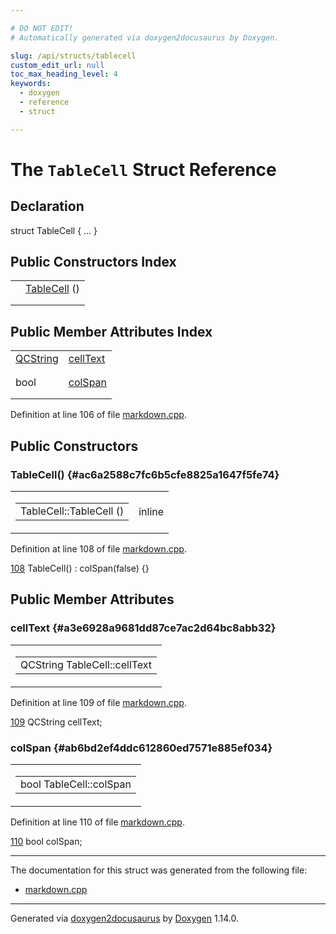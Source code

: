 ```yaml
---

# DO NOT EDIT!
# Automatically generated via doxygen2docusaurus by Doxygen.

slug: /api/structs/tablecell
custom_edit_url: null
toc_max_heading_level: 4
keywords:
  - doxygen
  - reference
  - struct

---
```


<div class="doxyPage">

# The `TableCell` Struct Reference



## Declaration

<div class="doxyDeclaration">
struct TableCell { ... }
</div>

## Public Constructors Index

<table class="doxyMembersIndex">

<tr class="doxyMemberIndexItem">
<td class="doxyMemberIndexItemType" align="left" valign="top"></td>
<td class="doxyMemberIndexItemName" align="left" valign="top"><a href="#ac6a2588c7fc6b5cfe8825a1647f5fe74">TableCell</a> ()</td>
</tr>
<tr class="doxyMemberIndexDescription">
<td class="doxyMemberIndexDescriptionLeft"></td>
<td class="doxyMemberIndexDescriptionRight">
</td>
</tr>
<tr class="doxyMemberIndexSeparator">
<td class="doxyMemberIndexSeparator" colspan="2"></td>
</tr>

</table>

## Public Member Attributes Index

<table class="doxyMembersIndex">

<tr class="doxyMemberIndexItem">
<td class="doxyMemberIndexItemType" align="left" valign="top"><a href="/web-doxygen/docs/api/classes/qcstring">QCString</a></td>
<td class="doxyMemberIndexItemName" align="left" valign="top"><a href="#a3e6928a9681dd87ce7ac2d64bc8abb32">cellText</a></td>
</tr>
<tr class="doxyMemberIndexDescription">
<td class="doxyMemberIndexDescriptionLeft"></td>
<td class="doxyMemberIndexDescriptionRight">
</td>
</tr>
<tr class="doxyMemberIndexSeparator">
<td class="doxyMemberIndexSeparator" colspan="2"></td>
</tr>

<tr class="doxyMemberIndexItem">
<td class="doxyMemberIndexItemType" align="left" valign="top">bool</td>
<td class="doxyMemberIndexItemName" align="left" valign="top"><a href="#ab6bd2ef4ddc612860ed7571e885ef034">colSpan</a></td>
</tr>
<tr class="doxyMemberIndexDescription">
<td class="doxyMemberIndexDescriptionLeft"></td>
<td class="doxyMemberIndexDescriptionRight">
</td>
</tr>
<tr class="doxyMemberIndexSeparator">
<td class="doxyMemberIndexSeparator" colspan="2"></td>
</tr>

</table>


<p>Definition at line 106 of file <a href="/web-doxygen/docs/api/files/src/markdown-cpp">markdown.cpp</a>.</p>


<div class="doxySectionDef">

## Public Constructors

### TableCell() {#ac6a2588c7fc6b5cfe8825a1647f5fe74}

<div class="doxyMemberItem">
<div class="doxyMemberProto">
<table class="doxyMemberLabels">
<tr class="doxyMemberLabels">
<td class="doxyMemberLabelsLeft">
<table class="doxyMemberName">
<tr>
<td class="doxyMemberName">TableCell::TableCell ()</td>
</tr>
</table>
</td>
<td class="doxyMemberLabelsRight">
<span class="doxyMemberLabels">
<span class="doxyMemberLabel inline">inline</span>
</span>
</td>
</tr>
</table>
</div>
<div class="doxyMemberDoc">



<p>Definition at line 108 of file <a href="/web-doxygen/docs/api/files/src/markdown-cpp">markdown.cpp</a>.</p>


<div class="doxyProgramListing">

<div class="doxyCodeLine"><span class="doxyLineNumber"><a href="#ac6a2588c7fc6b5cfe8825a1647f5fe74">108</a></span><span class="doxyLineContent"><span class="doxyHighlightPreprocessor">  TableCell() : colSpan(false) {}</span></span></div>

</div>

</div>
</div>

</div>

<div class="doxySectionDef">

## Public Member Attributes

### cellText {#a3e6928a9681dd87ce7ac2d64bc8abb32}

<div class="doxyMemberItem">
<div class="doxyMemberProto">
<table class="doxyMemberLabels">
<tr class="doxyMemberLabels">
<td class="doxyMemberLabelsLeft">
<table class="doxyMemberName">
<tr>
<td class="doxyMemberName">QCString TableCell::cellText</td>
</tr>
</table>
</td>
</tr>
</table>
</div>
<div class="doxyMemberDoc">



<p>Definition at line 109 of file <a href="/web-doxygen/docs/api/files/src/markdown-cpp">markdown.cpp</a>.</p>


<div class="doxyProgramListing">

<div class="doxyCodeLine"><span class="doxyLineNumber"><a href="#a3e6928a9681dd87ce7ac2d64bc8abb32">109</a></span><span class="doxyLineContent"><span class="doxyHighlightPreprocessor">  QCString cellText;</span></span></div>

</div>

</div>
</div>

### colSpan {#ab6bd2ef4ddc612860ed7571e885ef034}

<div class="doxyMemberItem">
<div class="doxyMemberProto">
<table class="doxyMemberLabels">
<tr class="doxyMemberLabels">
<td class="doxyMemberLabelsLeft">
<table class="doxyMemberName">
<tr>
<td class="doxyMemberName">bool TableCell::colSpan</td>
</tr>
</table>
</td>
</tr>
</table>
</div>
<div class="doxyMemberDoc">



<p>Definition at line 110 of file <a href="/web-doxygen/docs/api/files/src/markdown-cpp">markdown.cpp</a>.</p>


<div class="doxyProgramListing">

<div class="doxyCodeLine"><span class="doxyLineNumber"><a href="#ab6bd2ef4ddc612860ed7571e885ef034">110</a></span><span class="doxyLineContent"><span class="doxyHighlightPreprocessor">  bool colSpan;</span></span></div>

</div>

</div>
</div>

</div>

<hr/>

The documentation for this struct was generated from the following file:

<ul>
<li><a href="/web-doxygen/docs/api/files/src/markdown-cpp">markdown.cpp</a></li>
</ul>

<hr/>

<p class="doxyGeneratedBy">Generated via <a href="https://github.com/xpack/doxygen2docusaurus">doxygen2docusaurus</a> by <a href="https://www.doxygen.nl">Doxygen</a> 1.14.0.</p>

</div>
